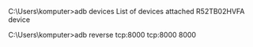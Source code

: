 C:\Users\komputer>adb devices
List of devices attached
R52TB02HVFA     device


C:\Users\komputer>adb reverse tcp:8000 tcp:8000
8000
